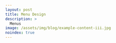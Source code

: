 ```yaml
---
layout: post
title: Menu Design
description: >
  Menus
image: /assets/img/blog/example-content-iii.jpg
noindex: true
---
```



